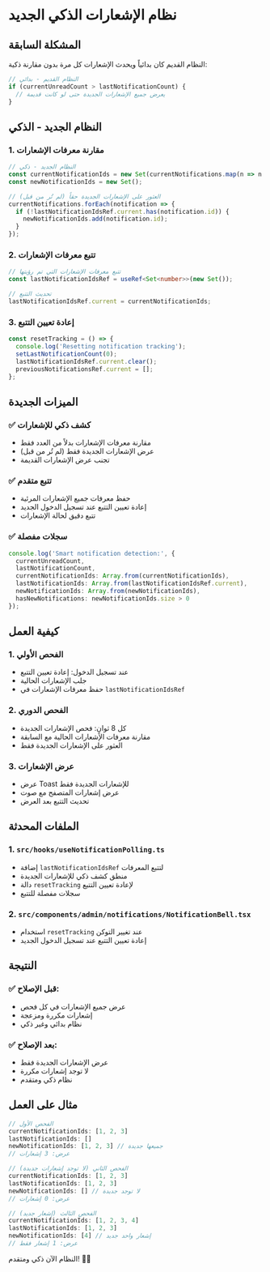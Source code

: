 # نظام الإشعارات الذكي الجديد

## المشكلة السابقة

النظام القديم كان بدائياً ويحدث الإشعارات كل مرة بدون مقارنة ذكية:

```typescript
// النظام القديم - بدائي
if (currentUnreadCount > lastNotificationCount) {
  // يعرض جميع الإشعارات الجديدة حتى لو كانت قديمة
}
```

## النظام الجديد - الذكي

### 1. **مقارنة معرفات الإشعارات**

```typescript
// النظام الجديد - ذكي
const currentNotificationIds = new Set(currentNotifications.map(n => n.id));
const newNotificationIds = new Set();

// العثور على الإشعارات الجديدة حقاً (لم تُر من قبل)
currentNotifications.forEach(notification => {
  if (!lastNotificationIdsRef.current.has(notification.id)) {
    newNotificationIds.add(notification.id);
  }
});
```

### 2. **تتبع معرفات الإشعارات**

```typescript
// تتبع معرفات الإشعارات التي تم رؤيتها
const lastNotificationIdsRef = useRef<Set<number>>(new Set());

// تحديث التتبع
lastNotificationIdsRef.current = currentNotificationIds;
```

### 3. **إعادة تعيين التتبع**

```typescript
const resetTracking = () => {
  console.log('Resetting notification tracking');
  setLastNotificationCount(0);
  lastNotificationIdsRef.current.clear();
  previousNotificationsRef.current = [];
};
```

## الميزات الجديدة

### ✅ **كشف ذكي للإشعارات**
- مقارنة معرفات الإشعارات بدلاً من العدد فقط
- عرض الإشعارات الجديدة فقط (لم تُر من قبل)
- تجنب عرض الإشعارات القديمة

### ✅ **تتبع متقدم**
- حفظ معرفات جميع الإشعارات المرئية
- إعادة تعيين التتبع عند تسجيل الدخول الجديد
- تتبع دقيق لحالة الإشعارات

### ✅ **سجلات مفصلة**
```typescript
console.log('Smart notification detection:', {
  currentUnreadCount,
  lastNotificationCount,
  currentNotificationIds: Array.from(currentNotificationIds),
  lastNotificationIds: Array.from(lastNotificationIdsRef.current),
  newNotificationIds: Array.from(newNotificationIds),
  hasNewNotifications: newNotificationIds.size > 0
});
```

## كيفية العمل

### 1. **الفحص الأولي**
- عند تسجيل الدخول: إعادة تعيين التتبع
- جلب الإشعارات الحالية
- حفظ معرفات الإشعارات في `lastNotificationIdsRef`

### 2. **الفحص الدوري**
- كل 8 ثوانٍ: فحص الإشعارات الجديدة
- مقارنة معرفات الإشعارات الحالية مع السابقة
- العثور على الإشعارات الجديدة فقط

### 3. **عرض الإشعارات**
- عرض Toast للإشعارات الجديدة فقط
- عرض إشعارات المتصفح مع صوت
- تحديث التتبع بعد العرض

## الملفات المحدثة

### 1. `src/hooks/useNotificationPolling.ts`
- إضافة `lastNotificationIdsRef` لتتبع المعرفات
- منطق كشف ذكي للإشعارات الجديدة
- دالة `resetTracking` لإعادة تعيين التتبع
- سجلات مفصلة للتتبع

### 2. `src/components/admin/notifications/NotificationBell.tsx`
- استخدام `resetTracking` عند تغيير التوكن
- إعادة تعيين التتبع عند تسجيل الدخول الجديد

## النتيجة

### ✅ **قبل الإصلاح:**
- عرض جميع الإشعارات في كل فحص
- إشعارات مكررة ومزعجة
- نظام بدائي وغير ذكي

### ✅ **بعد الإصلاح:**
- عرض الإشعارات الجديدة فقط
- لا توجد إشعارات مكررة
- نظام ذكي ومتقدم

## مثال على العمل

```typescript
// الفحص الأول
currentNotificationIds: [1, 2, 3]
lastNotificationIds: []
newNotificationIds: [1, 2, 3] // جميعها جديدة
// عرض: 3 إشعارات

// الفحص الثاني (لا توجد إشعارات جديدة)
currentNotificationIds: [1, 2, 3]
lastNotificationIds: [1, 2, 3]
newNotificationIds: [] // لا توجد جديدة
// عرض: 0 إشعارات

// الفحص الثالث (إشعار جديد)
currentNotificationIds: [1, 2, 3, 4]
lastNotificationIds: [1, 2, 3]
newNotificationIds: [4] // إشعار واحد جديد
// عرض: 1 إشعار فقط
```

النظام الآن ذكي ومتقدم! 🧠✨
